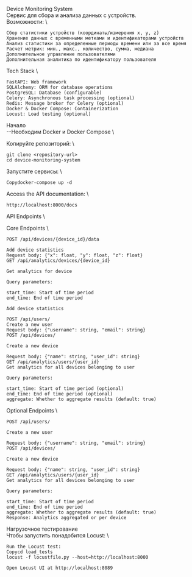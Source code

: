 Device Monitoring System \
Сервис для сбора и анализа данных с устройств. \
  Возможности: \
```
Сбор статистики устройств (координаты/измерения x, y, z)
Хранение данных с временными метками и идентификаторами устройств
Анализ статистики за определенные периоды времени или за все время
Расчет метрик: мин., макс., количество, сумма, медиана
Дополнительное управление пользователями
Дополнительная аналитика по идентификатору пользователя
```
Tech Stack \
```
FastAPI: Web framework
SQLAlchemy: ORM for database operations
PostgreSQL: Database (configurable)
Celery: Asynchronous task processing (optional)
Redis: Message broker for Celery (optional)
Docker & Docker Compose: Containerization
Locust: Load testing (optional)
```
Начало \
--Необходим Docker и Docker Compose \

Копируйте репозиторий: \
```
git clone <repository-url>
cd device-monitoring-system
```
Запустите сервисы: \
```
Copydocker-compose up -d
```
Access the API documentation: \
```
http://localhost:8000/docs
```

API Endpoints \

Core Endpoints \
```
POST /api/devices/{device_id}/data

Add device statistics
Request body: {"x": float, "y": float, "z": float}
GET /api/analytics/devices/{device_id}

Get analytics for device

Query parameters:

start_time: Start of time period 
end_time: End of time period 

Add device statistics

POST /api/users/
Create a new user
Request body: {"username": string, "email": string}
POST /api/devices/

Create a new device

Request body: {"name": string, "user_id": string}
GET /api/analytics/users/{user_id}
Get analytics for all devices belonging to user

Query parameters:

start_time: Start of time period (optional)
end_time: End of time period (optional)
aggregate: Whether to aggregate results (default: true)
```
Optional Endpoints \
```
POST /api/users/

Create a new user

Request body: {"username": string, "email": string}
POST /api/devices/

Create a new device

Request body: {"name": string, "user_id": string}
GET /api/analytics/users/{user_id}
Get analytics for all devices belonging to user

Query parameters:

start_time: Start of time period 
end_time: End of time period 
aggregate: Whether to aggregate results (default: true)
Response: Analytics aggregated or per device
```


Нагрузочное тестирование \
Чтобы запустить понадобится Locust: \
```
Run the Locust test:
Copycd load_tests
locust -f locustfile.py --host=http://localhost:8000

Open Locust UI at http://localhost:8089
```
